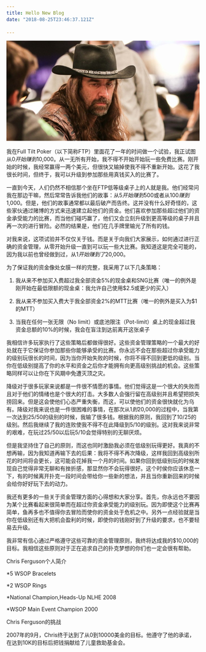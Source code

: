 ```yaml
---
title: Hello New Blog
date: "2018-08-25T23:46:37.121Z"

---
```

![profile](./profile.jpeg)

我在Full Tilt Poker（以下简称FTP）里面花了一年的时间做一个试验，我正试图从$0开始赚到$10,000。从一无所有开始，我不得不开始开始玩一些免费比赛。刚开始的时候，我经常赢得一两个美元，但很快又输掉使我不得不重新开始。这花了我很长时间，但终于，我可以升级到参加那些用真钱买入的比赛了。


一直到今天，人们仍然不相信那个坐在FTP低等级桌子上的人就是我。他们经常问我在那边干嘛，然后常常告诉我他们的故事：从$5开始赚到$500或者从$100赚到$1,000。但是，他们的故事通常都以最后破产而告终。这并没有什么好奇怪的，这些家伙通过赌博的方式来迅速建立起他们的资金。他们喜欢参加那些超过他们的资金承受能力的比赛，而当他们碰巧赢了，他们又会立刻升级到更高等级的桌子并且再一次的进行冒险。必然的结果是，他们在几手牌里输光了所有的钱。



对我来说，这项试验并不仅仅关于钱。而是关于向我们大家展示，如何通过进行正确的资金管理，从零开始升级一直到可以玩一些大比赛。我知道这是完全可能的，因为我以前也曾经做到过，从$1开始赚到了$20,000。



为了保证我的资金像处女膜一样的完整，我采用了以下几条策略：



1. 我从来不参加买入费超过我全部资金5%的现金桌和SNG比赛（唯一的例外是刚开始在最低限额的现金桌：我允许自己使用$2.5或更少的买入）



2. 我从来不参加买入费大于我全部资金2%的MTT比赛（唯一的例外是买入为$1的MTT）



3. 当我在任何一张无限（No limit）或底池限注（Pot-limit）桌上的现金超过我资金总额的10%的时候，我会在盲注到达前离开这张桌子



我相信许多玩家执行了这些策略后都做得很好。这些资金管理策略的一个最大的好处就在于它保证你参加那些你能够承受的比赛。你永远不会在那些超过你承受能力的级别玩很长的时间，因为当你开始失败的时候，你将不得不回到更低的级别。当你在低级别提高了你的水平和资金之后你才能拥有向更高级别挑战的机会。这些策略同样可以让你在下风期中免遭灭顶之灾。



降级对于很多玩家来说都是一件很不情愿的事情。他们觉得这是一个很大的失败而且对于他们的情绪也是个很大的打击。大多数人会强行留在高级别并且希望把损失捞回来。但是这会使他们心态严重失衡，而这，可以使他们的资金很快就化为乌有。降级对我来说也是一件很困难的事情，在那次从$1到$20,000的过程中，当我第一次达到$25/$50的级别的时候，我输了很多钱。根据我的原则，我回到了$10/$25的级别。然后我继续了我的连败使我不得不在此降级到$5/$10的级别。这对我来说非常的艰难，在玩过$25/$50以后玩$5/$10会觉得特别的无聊厌烦。



但是我坚持住了自己的原则，而这也同时激励我必须在低级别玩得更好。我真的不想再输，因为我知道再输下去的后果：我将不得不再次降级，这样我回到高级别所花的时间将会更长，这可能会花掉我一个月的时间。如果你回到低级别玩的时候发现自己觉得非常无聊和有挫折感，那显然你不会玩得很好。这个时侯你应该休息一下，有的时候离开扑克一段时间会带给你一些新的想法，并且当你重新回来的时候会给你好好玩下去的动力。



我还有更多的一些关于资金管理方面的心得想和大家分享。首先，你永远也不要因为某个比赛看起来很简单而在超过你资金承受能力的级别玩。因为即使这个比赛再简单，鱼再多也不值得你去冒险而使你的资金处于危机之中。另外一点经验就是当你在低级别还有大把机会盈利的时候，即使你的钱刚好到了升级的要求，也不要轻易去升级。



我非常有信心通过严格遵守这些可靠的资金管理原则，我终将达成我的$10,000的目标。我相信这些原则对于正在追求自己的扑克梦想的你们也一定会很有帮助。



Chris Ferguson个人简介



*5 WSOP Bracelets

*2 WSOP Rings

*National Champion,Heads-Up NLHE 2008

*WSOP Main Event Champion 2000



Chris Ferguson的挑战



2007年的9月，Chris终于达到了从0到10000美金的目标。他遵守了他的承诺，在达到10K的目标后把钱捐献给了儿童救助基金会。
